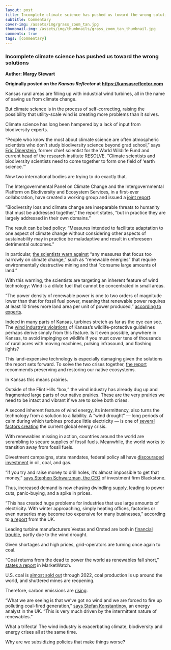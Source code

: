 ```yaml
---
layout: post
title: Incomplete climate science has pushed us toward the wrong solutions
subtitle: Commentary
cover-img: /assets/img/grass_zoom_tan.jpg
thumbnail-img: /assets/img/thumbnails/grass_zoom_tan_thumbnail.jpg
comments: true
tags: [commentary]
---
```


### Incomplete climate science has pushed us toward the wrong solutions
**Author: Margy Stewart**

**Originally posted on the *Kansas Reflector* at https://kansasreflector.com**

Kansas rural areas are filling up with industrial wind turbines, all in the name of saving us from climate change.

But climate science is in the process of self-correcting, raising the possibility that utility-scale wind is creating more problems than it solves.

Climate science has long been hampered by a lack of input from biodiversity experts.

“People who know the most about climate science are often atmospheric scientists who don’t study biodiversity science beyond grad school,” says [Eric Dinerstein](https://grist.org/fix/the-cheapest-climate-solution-return-half-of-the-planet-to-nature-this-scientist-says/), former chief scientist for the World Wildlife Fund and current head of the research institute RESOLVE. “Climate scientists and biodiversity scientists need to come together to form one field of ‘earth science.’”

Now two international bodies are trying to do exactly that.

The Intergovernmental Panel on Climate Change and the Intergovernmental Platform on Biodiversity and Ecosystem Services, in a first-ever collaboration, have created a working group and issued a [joint report](https://ipbes.net/events/ipbes-ipcc-co-sponsored-workshop-report-biodiversity-and-climate-change).

“Biodiversity loss and climate change are inseparable threats to humanity that must be addressed together,” the report states, “but in practice they are largely addressed in their own domains.”

The result can be bad policy: “Measures intended to facilitate adaptation to one aspect of climate change without considering other aspects of sustainability may in practice be maladaptive and result in unforeseen detrimental outcomes.”

In particular, [the scientists warn against](https://www.un.org/sites/un2.un.org/files/press-release-ipbes-ipcc_workshop_report_launch.pdf) “any measures that focus too narrowly on climate change,” such as “renewable energies” that require environmentally destructive mining and that “consume large amounts of land.”

With this warning, the scientists are targeting an inherent feature of wind technology: Wind is a dilute fuel that cannot be concentrated in small areas.

“The power density of renewable power is one to two orders of magnitude lower than that for fossil fuel power, meaning that renewable power requires at least 10 times more land area per unit of power produced,” [according to experts](https://www.brookings.edu/wp-content/uploads/2020/01/FP_20200113_renewables_land_use_local_opposition_gross.pdf). 

Indeed in many parts of Kansas, turbines stretch as far as the eye can see. The [wind industry’s violations](https://kansasreflector.com/2021/09/27/when-wind-developments-conflict-with-wildlife-and-protected-areas/) of Kansas’s wildlife-protective guidelines perhaps derive simply from this feature. Is it even possible, anywhere in Kansas, to avoid impinging on wildlife if you must cover tens of thousands of rural acres with moving machines, pulsing infrasound, and flashing lights?

This land-expensive technology is especially damaging given the solutions the report sets forward. To solve the two crises together, [the report](https://ipbes.net/events/ipbes-ipcc-co-sponsored-workshop-report-biodiversity-and-climate-change) recommends preserving and restoring our native ecosystems.

In Kansas this means prairies.

Outside of the Flint Hills “box,” the wind industry has already dug up and fragmented large parts of our native prairies. These are the very prairies we need to be intact and vibrant if we are to solve both crises.

A second inherent feature of wind energy, its intermittency, also turns the technology from a solution to a liability. A “wind drought” — long periods of calm during which turbines produce little electricity — is one of [several factors creating](https://www.newsweek.com/wind-turbine-failures-europe-energy-crisis-warning-america-fossil-fuels-1643011) the current global energy crisis.

With renewables missing in action, countries around the world are scrambling to secure supplies of fossil fuels. Meanwhile, the world works to transition away from fossil fuels. 

Divestment campaigns, state mandates, federal policy all have [discouraged investment](https://michaelshellenberger.substack.com/p/how-climate-activists-caused-the) in oil, coal, and gas.

“If you try and raise money to drill holes, it’s almost impossible to get that money,” [says Stephen Schwarzman, the CEO](https://www.cnn.com/2021/10/26/business/gas-prices-energy-crisis-schwarzman/index.html) of investment firm Blackstone.

Thus, increased demand is now chasing dwindling supply, leading to power cuts, panic-buying, and a spike in prices. 

“This has created huge problems for industries that use large amounts of electricity. With winter approaching, simply heating offices, factories or even nurseries may become too expensive for many businesses,” according to [a report](https://www.itv.com/news/2021-10-11/could-the-uk-face-blackouts-this-winter-due-to-soaring-energy-prices) from the UK. 

Leading turbine manufacturers Vestas and Orsted are both in [financial trouble](https://www.reuters.com/business/cop/vestas-q3-below-expectations-lowers-fy-profit-guidance-2021-11-03/), partly due to the wind drought.

Given shortages and high prices, grid-operators are turning once again to coal.

“Coal returns from the dead to power the world as renewables fall short,” [states a report](https://www.marketwatch.com/story/coal-returns-from-the-dead-to-power-the-world-as-renewables-fall-short-11635338557) in MarketWatch.

U.S. coal is [almost sold out](https://oilprice.com/Latest-Energy-News/World-News/US-Coal-Industry-Says-Almost-Sold-Out-For-2022.html) through 2022, coal production is up around the world, and shuttered mines are reopening.

Therefore, carbon emissions are [rising](https://www.bloomberg.com/news/articles/2021-10-08/energy-crisis-sets-stage-for-record-global-carbon-emissions).

“What we are seeing is that we’ve got no wind and we are forced to fire up polluting coal-fired generation,” [says Stefan Konstantinov](https://www.cnbc.com/2021/09/16/europes-energy-crisis-is-making-the-market-nervous-ahead-of-winter.html), an energy analyst in the UK. “This is very much driven by the intermittent nature of renewables.”

What a trifecta! The wind industry is exacerbating climate, biodiversity and energy crises all at the same time.

Why are we subsidizing policies that make things worse?
